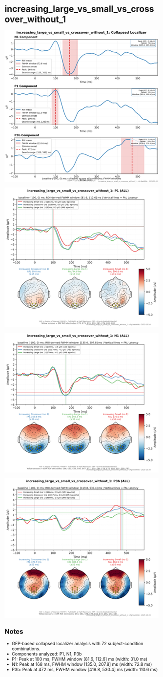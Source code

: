 # increasing_large_vs_small_vs_crossover_without_1

![figure](docs/assets/plots/increasing_large_vs_small_vs_crossover_without_1/increasing_large_vs_small_vs_crossover_without_1-collapsed_localizer.png)

![figure](docs/assets/plots/increasing_large_vs_small_vs_crossover_without_1/increasing_large_vs_small_vs_crossover_without_1-P1.png)

![figure](docs/assets/plots/increasing_large_vs_small_vs_crossover_without_1/increasing_large_vs_small_vs_crossover_without_1-N1.png)

![figure](docs/assets/plots/increasing_large_vs_small_vs_crossover_without_1/increasing_large_vs_small_vs_crossover_without_1-P3b.png)


## Notes

- GFP-based collapsed localizer analysis with 72 subject-condition combinations.
- Components analyzed: P1, N1, P3b
- P1: Peak at 100 ms, FWHM window [81.6, 112.6] ms (width: 31.0 ms)
- N1: Peak at 168 ms, FWHM window [135.0, 207.8] ms (width: 72.8 ms)
- P3b: Peak at 472 ms, FWHM window [419.8, 530.4] ms (width: 110.6 ms)

